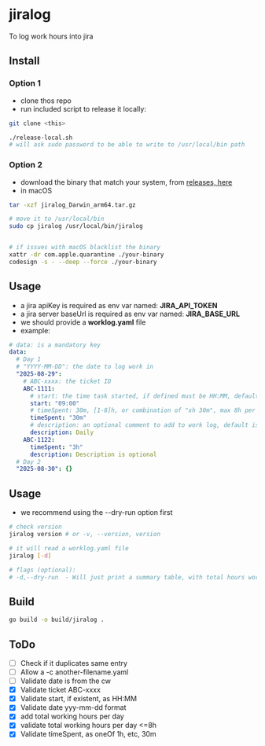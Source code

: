 # jiralog

To log work hours into jira

## Install
### Option 1
- clone thos repo
- run included script to release it locally:
```sh
git clone <this>

./release-local.sh
# will ask sudo password to be able to write to /usr/local/bin path
```
### Option 2
- download the binary that match your system, from [releases, here](https://github.com/gabtec/jiralog/releases)
- in macOS
```sh
tar -xzf jiralog_Darwin_arm64.tar.gz

# move it to /usr/local/bin
sudo cp jiralog /usr/local/bin/jiralog


# if issues with macOS blacklist the binary
xattr -dr com.apple.quarantine ./your-binary
codesign -s - --deep --force ./your-binary


````

## Usage
- a jira apiKey is required as env var named: **JIRA_API_TOKEN**
- a jira server baseUrl is required as env var named: **JIRA_BASE_URL**
- we should provide a **worklog.yaml** file
- example:
```yaml
# data: is a mandatory key
data:
  # Day 1
  # "YYYY-MM-DD": the date to log work in
  "2025-08-29":
    # ABC-xxxx: the ticket ID
    ABC-1111:
      # start: the time task started, if defined must be HH:MM, default is 09:00
      start: "09:00" 
      # timeSpent: 30m, [1-8]h, or combination of "xh 30m", max 8h per day
      timeSpent: "30m" 
      # description: an optional comment to add to work log, default is ""
      description: Daily
    ABC-1122:
      timeSpent: "3h"
      description: Description is optional
  # Day 2
  "2025-08-30": {}   
```
## Usage
- we recommend using the --dry-run option first

```sh
# check version
jiralog version # or -v, --version, version

# it will read a worklog.yaml file
jiralog [-d]

# flags (optional):
# -d,--dry-run	- Will just print a summary table, with total hours worked per day
```

## Build

```sh
go build -o build/jiralog .
```

## ToDo
- [ ] Check if it duplicates same entry
- [ ] Allow a -c another-filename.yaml
- [ ] Validate date is from the cw
- [x] Validate ticket ABC-xxxx
- [x] Validate start, if existent, as HH:MM
- [x] Validate date yyy-mm-dd format
- [x] add total working hours per day
- [x] validate total working hours per day <=8h
- [x] Validate timeSpent, as oneOf 1h, etc,  30m